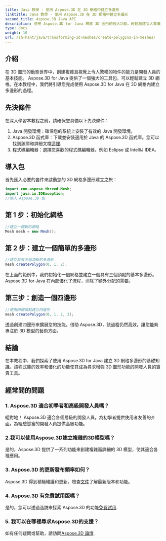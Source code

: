 ```yaml
---
title: Java 教學 - 使用 Aspose.3D 在 3D 網格中建立多邊形
linktitle: Java 教學 - 使用 Aspose.3D 在 3D 網格中建立多邊形
second_title: Aspose.3D Java API
description: 使用 Aspose.3D for Java 釋放 3D 圖形的強大功能。輕鬆創建令人驚嘆的多邊形。立即下載以獲得無縫的開發體驗。
type: docs
weight: 10
url: /zh-hant/java/transforming-3d-meshes/create-polygons-in-meshes/
---
```

## 介紹
在 3D 圖形的動態世界中，創建複雜且視覺上令人驚嘆的物件的能力是開發人員的基本技能。 Aspose.3D for Java 提供了一個強大的工具包，可以輕鬆建立 3D 網格。在本教程中，我們將引導您完成使用 Aspose.3D for Java 在 3D 網格內建立多邊形的過程。
## 先決條件
在深入學習本教程之前，請確保您具備以下先決條件：
1. Java 開發環境：確保您的系統上安裝了有效的 Java 開發環境。
2.  Aspose.3D 函式庫：下載並安裝適用於 Java 的 Aspose.3D 函式庫。您可以找到該庫和詳細文檔[這裡](https://reference.aspose.com/3d/java/).
3. 程式碼編輯器：選擇您喜歡的程式碼編輯器，例如 Eclipse 或 IntelliJ IDEA。
## 導入包
首先匯入必要的套件來啟動您的 3D 網格多邊形建立之旅：
```java
import com.aspose.threed.Mesh;
import java.io.IOException;
//導入 Aspose.3D 包
```
## 第 1 步：初始化網格
```java
//建立一個新的網格
Mesh mesh = new Mesh();
```
## 第 2 步：建立一個簡單的多邊形
```java
//建立具有三個頂點的多邊形
mesh.createPolygon(0, 1, 2);
```
在上面的範例中，我們初始化一個網格並建立一個具有三個頂點的基本多邊形。 Aspose.3D for Java 在內部優化了流程，消除了額外分配的需要。
## 第三步：創造一個四邊形
```java
//使用四個頂點建立四邊形
mesh.createPolygon(0, 1, 2, 3);
```
透過創建四邊形來擴展您的技能。借助 Aspose.3D，該過程仍然高效，讓您能夠專注於 3D 模型的藝術方面。
## 結論
在本教程中，我們探索了使用 Aspose.3D for Java 建立 3D 網格多邊形的基礎知識。該程式庫的效率和優化的功能使其成為尋求增強 3D 圖形功能的開發人員的寶貴工具。
## 經常問的問題
### 1. Aspose.3D 適合初學者和高級開發人員嗎？
絕對地！ Aspose.3D 適合各個層級的開發人員，為初學者提供使用者友善的介面，為經驗豐富的開發人員提供高級功能。
### 2.我可以使用Aspose.3D建立複雜的3D模型嗎？
是的，Aspose.3D 提供了一系列功能來創建複雜而詳細的 3D 模型，使其適合各種應用。
### 3. Aspose.3D 的更新發布頻率如何？
 Aspose.3D 得到積極維護和更新。檢查[文件](https://reference.aspose.com/3d/java/)了解最新版本和功能。
### 4. Aspose.3D 有免費試用版嗎？
是的，您可以透過造訪來探索 Aspose.3D 的功能[免費試用](https://releases.aspose.com/).
### 5. 我可以在哪裡尋求Aspose.3D的支援？
如有任何疑問或幫助，請訪問[Aspose.3D 論壇](https://forum.aspose.com/c/3d/18).